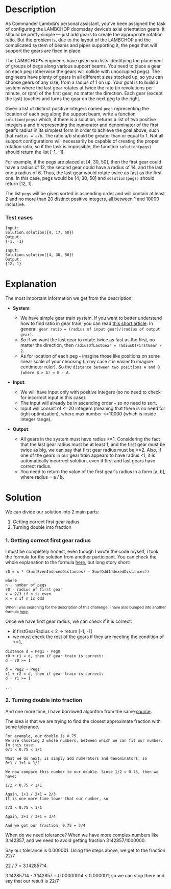 # Description

As Commander Lambda’s personal assistant, you’ve been assigned the task of configuring the LAMBCHOP doomsday device’s axial orientation gears. It should be pretty simple — just add gears to create the appropriate rotation ratio. But the problem is, due to the layout of the LAMBCHOP and the complicated system of beams and pipes supporting it, the pegs that will support the gears are fixed in place.

The LAMBCHOP’s engineers have given you lists identifying the placement of groups of pegs along various support beams. You need to place a gear on each peg (otherwise the gears will collide with unoccupied pegs). The engineers have plenty of gears in all different sizes stocked up, so you can choose gears of any size, from a radius of 1 on up. Your goal is to build a system where the last gear rotates at twice the rate (in revolutions per minute, or rpm) of the first gear, no matter the direction. Each gear (except the last) touches and turns the gear on the next peg to the right.

Given a list of distinct positive integers named ``pegs`` representing the location of each peg along the support beam, write a function ``solution(pegs)`` which, if there is a solution, returns a list of two positive integers a and b representing the numerator and denominator of the first gear’s radius in its simplest form in order to achieve the goal above, such that ``radius = a/b``. The ratio a/b should be greater than or equal to 1.
Not all support configurations will necessarily be capable of creating the proper rotation ratio, so if the task is impossible, the function ``solution(pegs)`` should return the list [-1, -1].

For example, if the pegs are placed at [4, 30, 50], then the first gear could have a radius of 12, the second gear could have a radius of 14, and the last one a radius of 6. Thus, the last gear would rotate twice as fast as the first one. In this case, pegs would be [4, 30, 50] and ``solution(pegs)`` should return [12, 1].

The list ``pegs`` will be given sorted in ascending order and will contain at least 2 and no more than 20 distinct positive integers, all between 1 and 10000 inclusive.

### Test cases

```
Input:
Solution.solution({4, 17, 50})
Output:
{-1, -1}

Input:
Solution.solution({4, 30, 50})
Output:
{12, 1}
```

# Explanation
The most important information we get from the description:
- **System**:
  - We have simple gear train system. If you want to better understand how to find ratio in gear train, you can read [this short article](https://www.omnicalculator.com/physics/gear-ratio). In general: ``gear ratio = (radius of input gear)/(radius of output gear)``.
  - So if we want the last gear to rotate twice as fast as the first, no matter the direction, then ``radiusOfLastGear = radiusOfFirstGear / 2``.
  - As for location of each peg - imagine those like positions on some linear scale of your choosing (in my case it is easier to imagine centimeter ruler). So the ``distance between two positions A and B (where B > A) = B - A``.

- **Input**:
  - We will have input only with positive integers (so no need to check for incorrect input in this case).
  - The input will already be in ascending order - so no need to sort.
  - Input will consist of <=20 integers (meaning that there is no need for tight optimization), where max number <=10000 (which is inside integer range).

- **Output**:
  - All gears in the system must have radius >=1. Considering the fact that the last gear radius must be at least 1, and the first gear must be twice as big, we can say that first gear radius must be >=2. Also, if one of the gears in our gear train appears to have radius <1, it is automatically incorrect solution, even if first and last gears have correct radius.
  - You need to return the value of the first gear's radius in a form [a, b], where radius = a / b.
  
# Solution
We can divide our solution into 2 main parts:
1. Getting correct first gear radius
2. Turning double into fraction

### 1. Getting correct first gear radius
I must be completely honest, even though I wrote the code myself, I took the formula for the solution from another participant. You can check the whole explanation to the formula [here](https://pratickroy.medium.com/my-google-foobar-journey-6e46034b835f), but long story short:

```
r0 = x * (Sum(EvenIndexedDistances) — Sum(OddIndexedDistances))

where
n - number of pegs
r0 - radius of first gear
x = 2/3 if n is even
x = 2 if n is odd
```

<sub>When I was searching for the description of this challenge, I have also bumped into another formula [here](https://gist.github.com/jlacar/e66cd25bac47fab887bffbc5e924c2f5).</sub>

Once we have first gear radius, we can check if it is correct:
- if firstGearRadius < 2 -> return [-1, -1]
- we must check the rest of the gears if they are meeting the condition of >=1.

```
distance d = Peg1 - Peg0
r0 + r1 = d, then if gear train is correct:
d - r0 >= 1

d = Peg2 - Peg1
r1 + r2 = d, then if gear train is correct:
d - r1 >= 1

...
```

### 2. Turning double into fraction
And one more time, I have borrowed algorithm from the same [source](https://pratickroy.medium.com/my-google-foobar-journey-6e46034b835f).

The idea is that we are trying to find the closest approximate fraction with some tolerance.

```
For example, our double is 0.75.
We are choosing 2 whole numbers, between which we can fit our number.
In this case:
0/1 < 0.75 < 1/1

What we do next, is simply add numerators and denominators, so
0+1 / 1+1 = 1/2

We now compare this number to our double. Since 1/2 < 0.75, then we have:

1/2 < 0.75 < 1/1

Again, 1+1 / 2+1 = 2/3
It is one more time lower that our number, so

2/3 < 0.75 < 1/1

Again, 2+1 / 3+1 = 3/4

And we got our fraction: 0.75 = 3/4
```

When do we need tolerance? When we have more complex numbers like 3.142857, and we need to avoid getting fraction 3142857/1000000. 

Say our tolerance is 0.000001. Using the steps above, we get to the fraction 22/7.

22 / 7 = 3.14285714.

3.14285714 - 3.142857 = 0.00000014 < 0.000001, so we can stop there and say that our result is 22/7
